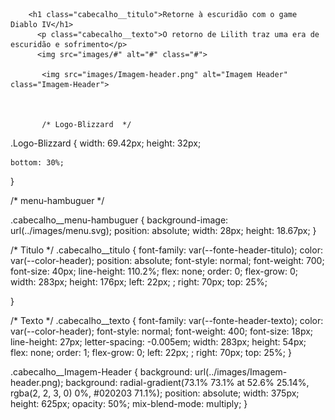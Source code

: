         <h1 class="cabecalho__titulo">Retorne à escuridão com o game Diablo IV</h1>
          <p class="cabecalho__texto">O retorno de Lilith traz uma era de escuridão e sofrimento</p>
          <img src="images/#" alt="#" class="#">

           <img src="images/Imagem-header.png" alt="Imagem Header" class="Imagem-Header">



           /* Logo-Blizzard  */

.Logo-Blizzard {
    width: 69.42px;
    height: 32px;
    
    bottom: 30%;
}

/* menu-hambuguer  */

.cabecalho__menu-hambuguer {
    background-image: url(../images/menu.svg);
    position: absolute;
    width: 28px;
    height: 18.67px;
}

/* Titulo  */
.cabecalho__titulo {
    font-family: var(--fonte-header-titulo);
    color: var(--color-header);
    position: absolute;
    font-style: normal;
    font-weight: 700;
    font-size: 40px;
    line-height: 110.2%;
    flex: none;
    order: 0;
    flex-grow: 0;
    width: 283px;
    height: 176px;
    left: 22px; ;
    right: 70px;
    top: 25%;

}

/* Texto  */
.cabecalho__texto {
    font-family: var(--fonte-header-texto);
    color: var(--color-header);
    font-style: normal;
    font-weight: 400;
    font-size: 18px;
    line-height: 27px;
    letter-spacing: -0.005em;
    width: 283px;
    height: 54px;
    flex: none;
    order: 1;
    flex-grow: 0;
    left: 22px; ;
    right: 70px;
    top: 25%;
}




.cabecalho__Imagem-Header {
    background: url(../images/Imagem-header.png);
    background: radial-gradient(73.1% 73.1% at 52.6% 25.14%, rgba(2, 2, 3, 0) 0%, #020203 71.1%);
    position: absolute;
    width: 375px;
    height: 625px;
    opacity: 50%;
    mix-blend-mode: multiply;
}

